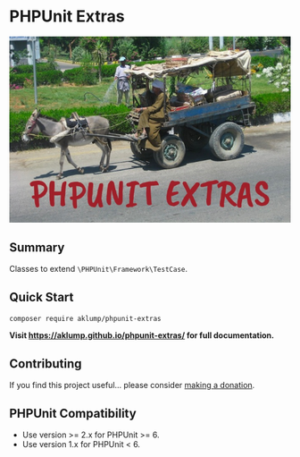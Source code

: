 # PHPUnit Extras

![phpunit_extras](docs/images/screenshot.jpg)

## Summary

Classes to extend `\PHPUnit\Framework\TestCase`.

## Quick Start

    composer require aklump/phpunit-extras

**Visit <https://aklump.github.io/phpunit-extras/> for full documentation.**

## Contributing

If you find this project useful... please consider [making a donation](https://www.paypal.com/cgi-bin/webscr?cmd=_s-xclick&hosted_button_id=4E5KZHDQCEUV8&item_name=Gratitude%20for%20aklump%2Fphpunit_extras).

## PHPUnit Compatibility

* Use version >= 2.x  for PHPUnit >= 6.
* Use version 1.x for PHPUnit < 6.

